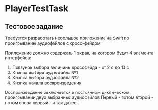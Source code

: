 # PlayerTestTask

## Тестовое задание 

Требуется разработать небольшое приложение на Swift по проигрыванию аудиофайлов с кросс-фейдом 
 
Приложение должно содержать 1 экран, на котором будут 4 элемента интерфейса: 
1. Ползунок выбора величины кроссфейда - от 2 с до 10 с 
2. Кнопка выбора аудиофайла №1
3. Кнопка выбора аудиофайла №2
4. Кнопка начала воспроизведения 
 
Воспроизведение заключается в постоянном циклическом проигрывании двух выбранных аудиофайлов 
Первый - потом второй - потом снова первый - и так далее.. 
